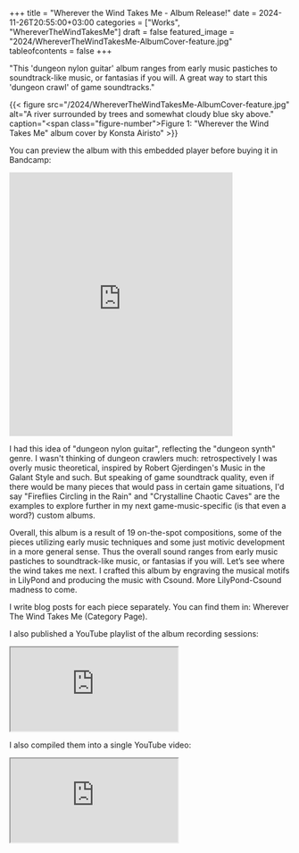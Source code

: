 +++
title = "Wherever the Wind Takes Me - Album Release!"
date = 2024-11-26T20:55:00+03:00
categories = ["Works", "WhereverTheWindTakesMe"]
draft = false
featured_image = "2024/WhereverTheWindTakesMe-AlbumCover-feature.jpg"
tableofcontents = false
+++

"This 'dungeon nylon guitar' album ranges from early music pastiches
to soundtrack-like music, or fantasias if you will. A great way
to start this 'dungeon crawl' of game soundtracks."

<a id="figure--fig:wherever-the-wind-takes-me-album-cover-by-konsta-airisto"></a>

{{< figure src="/2024/WhereverTheWindTakesMe-AlbumCover-feature.jpg" alt="A river surrounded by trees and somewhat cloudy blue sky above." caption="<span class=\"figure-number\">Figure 1: </span>\"Wherever the Wind Takes Me\" album cover by Konsta Airisto" >}}

You can preview the album with this embedded player
before buying it in Bandcamp:

<div class="org-bandcamp"> <iframe style="border: 0; width: 400px; height: 472px;" src="https://bandcamp.com/EmbeddedPlayer/size=large/bgcol=333333/linkcol=2ebd35/album=3014684465/tracklist=true/artwork=small/transparent=true/" seamless><a href="https://ajgreengrove.bandcamp.com/album/ wherever-the-wind-takes-me"> "Wherever The Wind Takes Me" by A J Greengrove</a></iframe>

I had this idea of "dungeon nylon guitar",
reflecting the "dungeon synth" genre.
I wasn't thinking of dungeon crawlers much:
retrospectively I was overly music theoretical,
inspired by Robert Gjerdingen's
Music in the Galant Style and such.
But speaking of game soundtrack quality,
even if there would be many pieces that would pass
in certain game situations,
I'd say "Fireflies Circling in the Rain" and
"Crystalline Chaotic Caves" are the examples
to explore further in my next game-music-specific
(is that even a word?) custom albums.

Overall, this album is a result of 19 on-the-spot compositions,
some of the pieces utilizing early music techniques
and some just motivic development in a more general sense.
Thus the overall sound ranges from early music pastiches
to soundtrack-like music, or fantasias if you will.
Let’s see where the wind takes me next.
I crafted this album
by engraving the musical motifs in LilyPond
and producing the music with Csound.
More LilyPond-Csound madness to come.

I write blog posts for each piece separately.
You can find them in:
Wherever The Wind Takes Me (Category Page).

I also published a YouTube playlist of the album recording sessions:

<div class="org-youtube-playlist"><iframe src="https://www.youtube.com/embed/videoseries?list=PLN2kCRRlVZAs8C_yKbhWIXf5nrnD9eTHf" allowfullscreen title="YouTube Video"></iframe></div>

I also compiled them into a single YouTube video:

<div class="org-youtube"><iframe src="https://www.youtube.com/embed/fhJG9hxWo2A" allowfullscreen title="YouTube Video"></iframe></div>
